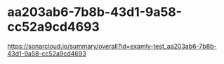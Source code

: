 # aa203ab6-7b8b-43d1-9a58-cc52a9cd4693
https://sonarcloud.io/summary/overall?id=examly-test_aa203ab6-7b8b-43d1-9a58-cc52a9cd4693
